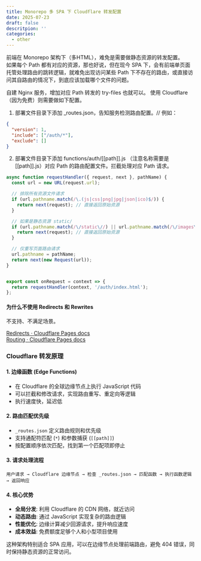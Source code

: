 ```yaml
---
title: Monorepo 多 SPA 下 Cloudflare 转发配置
date: 2025-07-23
draft: false
descritpion: ''
categories:
  - other
---
```


前端在 Monorepo 架构下（多HTML），难免是需要做静态资源的转发配置。    
如果每个 Path 都有对应的资源，那也好说，但在现今 SPA 下，会有前端单页面托管处理路由的跳转逻辑，就难免出现访问某些 Path 下不存在的路由，或直接访问其自路由的情况下，到底应该加载哪个文件的问题。

自建 Nginx 服务，增加对应 Path 转发的 try-files 也就可以。
使用 Cloudflare （因为免费）则需要做如下配置。

1. 部署文件目录下添加 _routes.json，告知服务检测路由配置。// 例如：
```json
{
  "version": 1,
  "include": ["/auth/*"],
  "exclude": []
}
```

2. 部署文件目录下添加 functions/auth/[[path]].js （注意名称需要是[[path]].js）对应 Path 的路由配置文件。拦截处理对应 Path 请求。
```js
async function requestHandler({ request, next }, pathName) {
  const url = new URL(request.url);

  // 排除所有资源文件请求
  if (url.pathname.match(/\.(js|css|png|jpg|json|ico)$/)) {
    return next(request); // 直接返回原始资源
  }

  // 如果是静态资源 static/
  if (url.pathname.match(/\/static\//) || url.pathname.match(/\/images\//)) {
    return next(request); // 直接返回原始资源
  }

  // 仅重写页面路由请求
  url.pathname = pathName;
  return next(new Request(url));
}


export const onRequest = context => {
  return requestHandler(context, '/auth/index.html');
};
```

#### 为什么不使用 Redirects 和 Rewrites
不支持、不满足场景。

[Redirects · Cloudflare Pages docs](https://developers.cloudflare.com/pages/configuration/redirects/)    
[Routing · Cloudflare Pages docs](https://developers.cloudflare.com/pages/functions/api-reference/)

### Cloudflare 转发原理
#### 1. 边缘函数 (Edge Functions)
- 在 Cloudflare 的全球边缘节点上执行 JavaScript 代码
- 可以拦截和修改请求，实现路由重写、重定向等逻辑
- 执行速度快，延迟低

#### 2. 路由匹配优先级
- `_routes.json` 定义路由规则和优先级
- 支持通配符匹配 (`*`) 和参数捕获 (`[[path]]`)
- 按配置顺序依次匹配，找到第一个匹配项即停止

#### 3. 请求处理流程
```
用户请求 → Cloudflare 边缘节点 → 检查 _routes.json → 匹配函数 → 执行函数逻辑 → 返回响应
```

#### 4. 核心优势
- **全局分发**: 利用 Cloudflare 的 CDN 网络，就近访问
- **动态路由**: 通过 JavaScript 实现复杂的路由逻辑
- **性能优化**: 边缘计算减少回源请求，提升响应速度
- **成本效益**: 免费额度足够个人和小型项目使用

这种架构特别适合 SPA 应用，可以在边缘节点处理前端路由，避免 404 错误，同时保持静态资源的正常访问。

